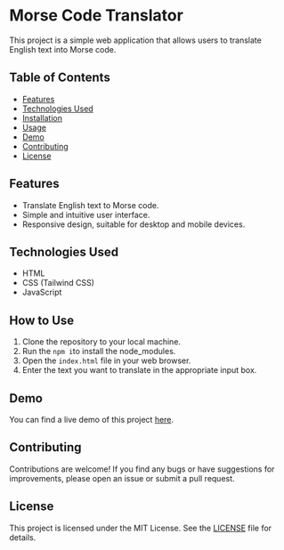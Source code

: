 # Morse Code Translator

This project is a simple web application that allows users to translate English text into Morse code.

## Table of Contents

- [Features](#features)
- [Technologies Used](#technologies-used)
- [Installation](#installation)
- [Usage](#usage)
- [Demo](#demo)
- [Contributing](#contributing)
- [License](#license)

## Features

- Translate English text to Morse code.
- Simple and intuitive user interface.
- Responsive design, suitable for desktop and mobile devices.

## Technologies Used

- HTML
- CSS (Tailwind CSS)
- JavaScript

## How to Use

1. Clone the repository to your local machine.
2. Run the ```npm i```to install the node_modules.
3. Open the `index.html` file in your web browser.
4. Enter the text you want to translate in the appropriate input box.

## Demo

You can find a live demo of this project [here](https://gunjankmishra.github.io/Morse-Code-Translator/).

## Contributing

Contributions are welcome! If you find any bugs or have suggestions for improvements, please open an issue or submit a pull request.

## License

This project is licensed under the MIT License. See the [LICENSE](LICENSE) file for details.
